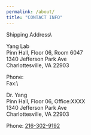 ```yaml
---
permalink: /about/
title: "CONTACT INFO"
---
```

Shipping Address\

Yang Lab\
Pinn Hall, Floor 06, Room 6047\
1340 Jefferson Park Ave\
Charlottesville, VA 22903

Phone:\
Fax:\

Dr. Yang\
Pinn Hall, Floor 06, Office:XXXX\
1340 Jefferson Park Ave\
Charlottesville, VA 22903

Phone: [216-302-9192](tel:+1-216-302-9192)

